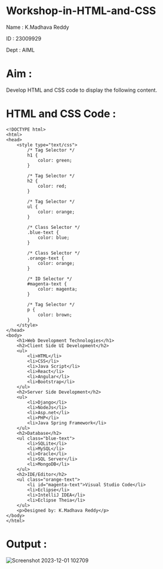 # Workshop-in-HTML-and-CSS
Name : K.Madhava Reddy

ID : 23009929

Dept : AIML
# Aim :
Develop HTML and CSS code to display the following content.
# HTML and CSS Code :
```
<!DOCTYPE html>
<html>
<head>
    <style type="text/css">
        /* Tag Selector */
        h1 {
            color: green;
        }

        /* Tag Selector */
        h2 {
            color: red;
        }

        /* Tag Selector */
        ul {
            color: orange;
        }

        /* Class Selector */
        .blue-text {
            color: blue;
        }

        /* Class Selector */
        .orange-text {
            color: orange;
        }

        /* ID Selector */
        #magenta-text {
            color: magenta;
        }

        /* Tag Selector */
        p {
            color: brown;
        }
    </style>
</head>
<body>
    <h1>Web Development Technologies</h1>
    <h2>Client Side UI Development</h2>
    <ul>
        <li>HTML</li>
        <li>CSS</li>
        <li>Java Script</li>
        <li>React</li>
        <li>Angular</li>
        <li>Bootstrap</li>
    </ul>
    <h2>Server Side Development</h2>
    <ul>
        <li>Django</li>
        <li>NodeJs</li>
        <li>Asp.net</li>
        <li>PHP</li>
        <li>Java Spring Framework</li>
    </ul>
    <h2>Database</h2>
    <ul class="blue-text">
        <li>SQLite</li>
        <li>MySQL</li>
        <li>Oracle</li>
        <li>SQL Server</li>
        <li>MongoDB</li>
    </ul>
    <h2>IDE/Editor</h2>
    <ul class="orange-text">
        <li id="magenta-text">Visual Studio Code</li>
        <li>Eclipse</li>
        <li>IntelliJ IDEA</li>
        <li>Eclipse Theia</li>
    </ul>
    <p>Designed by: K.Madhava Reddy</p>
</body>
</html>
```
# Output :
![Screenshot 2023-12-01 102709](https://github.com/Madhavareddy09/Workshop-in-HTML-and-CSS/assets/145742470/a1c2bf27-b7df-4082-97ce-392371ff39b0)
